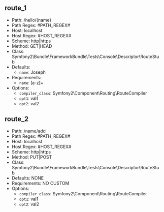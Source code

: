route_1
-------

- Path: /hello/{name}
- Path Regex: #PATH_REGEX#
- Host: localhost
- Host Regex: #HOST_REGEX#
- Scheme: http|https
- Method: GET|HEAD
- Class: Symfony2\Bundle\FrameworkBundle\Tests\Console\Descriptor\RouteStub
- Defaults:
    - `name`: Joseph
- Requirements:
    - `name`: [a-z]+
- Options:
    - `compiler_class`: Symfony2\Component\Routing\RouteCompiler
    - `opt1`: val1
    - `opt2`: val2


route_2
-------

- Path: /name/add
- Path Regex: #PATH_REGEX#
- Host: localhost
- Host Regex: #HOST_REGEX#
- Scheme: http|https
- Method: PUT|POST
- Class: Symfony2\Bundle\FrameworkBundle\Tests\Console\Descriptor\RouteStub
- Defaults: NONE
- Requirements: NO CUSTOM
- Options:
    - `compiler_class`: Symfony2\Component\Routing\RouteCompiler
    - `opt1`: val1
    - `opt2`: val2
